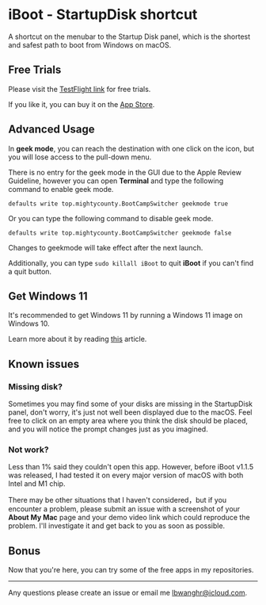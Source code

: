 # iBoot - StartupDisk shortcut
A shortcut on the menubar to the Startup Disk panel, which is the shortest and safest path to boot from Windows on macOS.

## Free Trials
Please visit the [TestFlight link](https://testflight.apple.com/join/yjWEwvq1) for free trials.

If you like it, you can buy it on the [App Store](https://apps.apple.com/app/apple-store/id6465744342?pt=123719714&ct=Github&mt=8).

## Advanced Usage
In **geek mode**, you can reach the destination with one click on the icon, but you will lose access to the pull-down menu.

There is no entry for the geek mode in the GUI due to the Apple Review Guideline, however you can open **Terminal** and type the following command to enable geek mode.

`defaults write top.mightycounty.BootCampSwitcher geekmode true`

Or you can type the following command to disable geek mode. 

`defaults write top.mightycounty.BootCampSwitcher geekmode false`

Changes to geekmode will take effect after the next launch.

Additionally, you can type `sudo killall iBoot` to quit **iBoot** if you can't find a quit button.

## Get Windows 11
It's recommended to get Windows 11 by running a Windows 11 image on Windows 10.  

Learn more about it by reading [this](GetWindows11.md) article.

## Known issues
### Missing disk?
Sometimes you may find some of your disks are missing in the StartupDisk panel, don't worry, it's just not well been displayed due to the macOS. Feel free to click on an empty area where you think the disk should be placed, and you will notice the prompt changes just as you imagined.

### Not work?
Less than 1% said they couldn't open this app. However, before iBoot v1.1.5 was released, I had tested it on every major version of macOS with both Intel and M1 chip.  

There may be other situations that I haven't considered，but if you encounter a problem, please submit an issue with a screenshot of your **About My Mac** page and your demo video link which could reproduce the problem. I'll investigate it and get back to you as soon as possible.

## Bonus
Now that you're here, you can try some of the free apps in my repositories.

---
Any questions please create an issue or email me lbwanghr@icloud.com.
